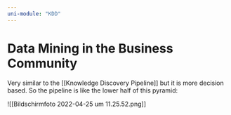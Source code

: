 ```yaml
---
uni-module: "KDD"
---
```


# Data Mining in the Business Community

Very similar to the [[Knowledge Discovery Pipeline]] but it is more decision based. So the pipeline is like the lower half of this pyramid:

![[Bildschirmfoto 2022-04-25 um 11.25.52.png]]
